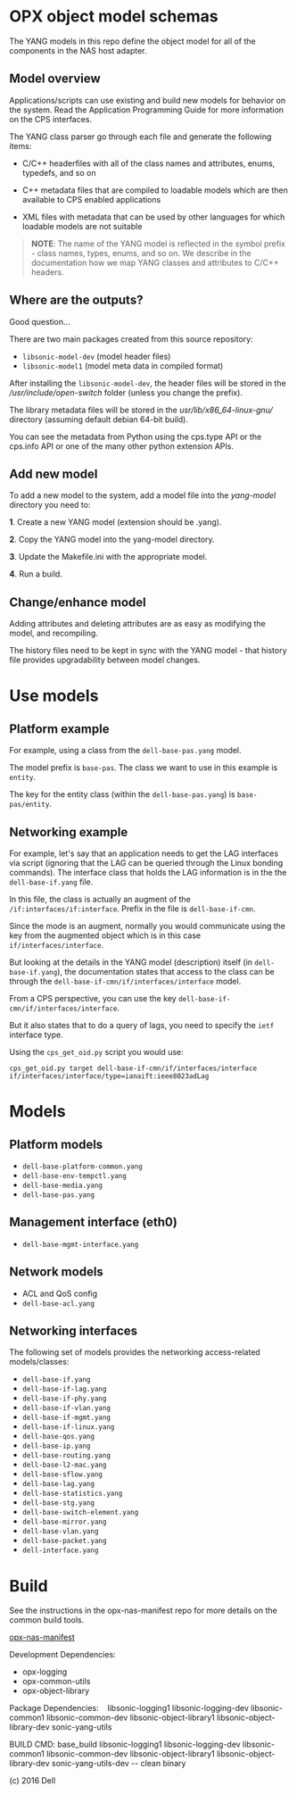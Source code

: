 OPX object model schemas
================
The YANG models in this repo define the object model for all of the components
in the NAS host adapter. 

Model overview
--------------
Applications/scripts can use existing and build new models for behavior on the
system.
Read the Application Programming Guide for more information on the CPS
interfaces.

The YANG class parser go through each file and generate the following
items:

- C/C++ headerfiles with all of the class names and attributes, enums,
typedefs, and so on 

- C++ metadata files that are compiled to loadable models which are then
available to CPS enabled applications

- XML files with metadata that can be used by other languages for which
loadable models are not suitable

> **NOTE**: The name of the YANG model is reflected in the symbol prefix -
class names, types, enums, and so on. We describe in the documentation how we map YANG classes and attributes to C/C++ headers.

Where are the outputs?
----------------------

Good question... 

There are two main packages created from this source repository:

- `libsonic-model-dev` (model header files)
- `libsonic-model1` (model meta data in compiled format)

After installing the
`libsonic-model-dev`, the header files will be stored in the _/usr/include/open-switch_
folder (unless you change the prefix).

The library metadata files will be stored in the _usr/lib/x86_64-linux-gnu/_
directory (assuming default debian 64-bit build).

You can see the metadata from Python using the cps.type API or the cps.info API
or one of the many other python extension APIs.

Add new model
------------------
To add a new model to the system, add a model file into the _yang-model_
directory you need to:

**1**. Create a new YANG model (extension should be .yang).

**2**. Copy the YANG model into the yang-model directory.

**3**. Update the Makefile.ini with the appropriate model.

**4**. Run a build.

Change/enhance model
--------------------------
Adding attributes and deleting attributes are as easy as modifying the model,
and recompiling.

The history files need to be kept in sync with the YANG model - that history
file provides upgradability between model changes.

Use models
================
Platform example
----------------
For example, using a class from the `dell-base-pas.yang` model.

The model prefix is `base-pas`.
The class we want to use in this example is `entity`.

The key for the entity class (within the `dell-base-pas.yang`) is
`base-pas/entity`.

Networking example
------------------
For example, let's say that an application needs to get the LAG interfaces via
script (ignoring that the LAG can be queried through the Linux bonding
commands). The interface class that
holds the LAG information is in the the `dell-base-if.yang` file.

In this file, the class is actually an augment of the `/if:interfaces/if:interface`.
Prefix in the file is `dell-base-if-cmn`.

Since the mode is an augment, normally you would communicate using the key from
the augmented object which is in this case `if/interfaces/interface`.

But looking at the details in the YANG model (description) itself (in
`dell-base-if.yang`), the documentation states that access to the class can be
through the `dell-base-if-cmn/if/interfaces/interface` model.

From a CPS perspective, you can use the key
`dell-base-if-cmn/if/interfaces/interface`.

But it also states that to do a query of lags, you need to specify the `ietf`
interface type.

Using the `cps_get_oid.py` script you would use:

    cps_get_oid.py target dell-base-if-cmn/if/interfaces/interface
    if/interfaces/interface/type=ianaift:ieee8023adLag

Models
======

Platform models
---------------
- `dell-base-platform-common.yang`
- `dell-base-env-tempctl.yang`  
- `dell-base-media.yang`            
- `dell-base-pas.yang`

Management interface (eth0)
---------------------------
- `dell-base-mgmt-interface.yang`   

Network models
--------------
- ACL and QoS config
- `dell-base-acl.yang`        

Networking interfaces
---------------------
The following set of models provides the networking access-related
models/classes:

- `dell-base-if.yang`          
- `dell-base-if-lag.yang`       
- `dell-base-if-phy.yang`       
- `dell-base-if-vlan.yang`     
- `dell-base-if-mgmt.yang`     
- `dell-base-if-linux.yang`    
- `dell-base-qos.yang`
- `dell-base-ip.yang`                
- `dell-base-routing.yang`
- `dell-base-l2-mac.yang`           
- `dell-base-sflow.yang`
- `dell-base-lag.yang`              
- `dell-base-statistics.yang`
- `dell-base-stg.yang`
- `dell-base-switch-element.yang`
- `dell-base-mirror.yang`           
- `dell-base-vlan.yang`
- `dell-base-packet.yang`            
- `dell-interface.yang`

Build
========
See the instructions in the opx-nas-manifest repo for more details on
the common build tools. 

[opx-nas-manifest](https://github.com/open-switch/opx-nas-manifest)

Development Dependencies:
- opx-logging
- opx-common-utils
- opx-object-library

Package Dependencies:
   libsonic-logging1 libsonic-logging-dev
libsonic-common1 libsonic-common-dev libsonic-object-library1
libsonic-object-library-dev sonic-yang-utils 

BUILD CMD: base_build libsonic-logging1 libsonic-logging-dev libsonic-common1
libsonic-common-dev libsonic-object-library1 libsonic-object-library-dev
sonic-yang-utils-dev -- clean binary

(c) 2016 Dell

